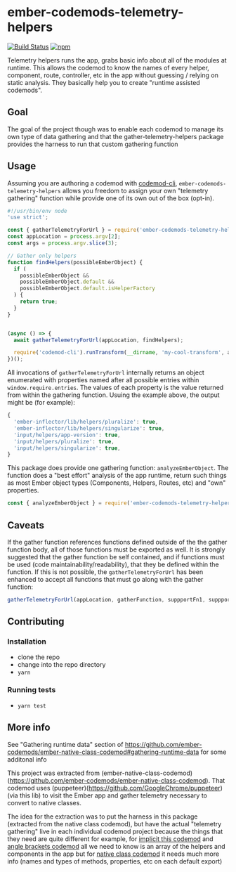 # ember-codemods-telemetry-helpers

[![Build Status](https://travis-ci.com/ember-codemods/ember-codemods-telemetry-helpers.svg?branch=master)](https://travis-ci.com/ember-codemods/ember-codemods-telemetry-helpers) [![npm](https://img.shields.io/npm/v/ember-codemods-telemetry-helpers.svg?label=npm)](https://www.npmjs.com/package/ember-codemods-temetry-helpers)


Telemetry helpers runs the app, grabs basic info about all of the modules at runtime.
This allows the codemod to know the names of every helper, component, route, controller, etc in the app without guessing / relying on static analysis.
They basically help you to create "runtime assisted codemods".

## Goal
The goal of the project though was to enable each codemod to manage its own type of data gathering
and that the gather-telemetry-helpers package provides the harness to run that custom gathering function

## Usage

Assuming you are authoring a codemod with [codemod-cli](https://github.com/rwjblue/codemod-cli), `ember-codemods-telemetry-helpers` allows you freedom to assign your own "telemetry gathering" function while provide one of its own out of the box (opt-in).

```javascript
#!/usr/bin/env node
'use strict';

const { gatherTelemetryForUrl } = require('ember-codemods-telemetry-helpers');
const appLocation = process.argv[2];
const args = process.argv.slice(3);

// Gather only helpers
function findHelpers(possibleEmberObject) {
  if (
    possibleEmberObject &&
    possibleEmberObject.default &&
    possibleEmberObject.default.isHelperFactory
  ) {
    return true;
  }
}


(async () => {
  await gatherTelemetryForUrl(appLocation, findHelpers);

  require('codemod-cli').runTransform(__dirname, 'my-cool-transform', args, 'hbs');
})();
```

All invocations of `gatherTelemetryForUrl` internally returns an object enumerated with properties named after all possible entries within `window.require.entries`.  The values of each property is the value returned from within the gathering function.  Usuing the example above, the output might be (for example):

```javascript
{
  'ember-inflector/lib/helpers/pluralize': true,
  'ember-inflector/lib/helpers/singularize': true,
  'input/helpers/app-version': true,
  'input/helpers/pluralize': true,
  'input/helpers/singularize': true,
}
```
This package does provide one gathering function: `analyzeEmberObject`.  The function does a "best effort" analysis of the app runtime, return such things as most Ember object types (Components, Helpers, Routes, etc) and "own" properties.

```javascript
const { analyzeEmberObject } = require('ember-codemods-telemetry-helpers');
```

## Caveats
If the gather function references functions defined outside of the the gather function body, all of those functions must be exported as well.  It is strongly suggested that the gather function be self contained, and if functions must be used (code maintainability/readability), that they be defined within the function.  If this is not possible, the `gatherTelemetryForUrl` has been enhanced to accept all functions that must go along with the gather function:

```javascript
gatherTelemetryForUrl(appLocation, gatherFunction, suppportFn1, suppportFn2, ..., puppeteerArgs);
```

## Contributing

### Installation

* clone the repo
* change into the repo directory
* `yarn`

### Running tests

* `yarn test`

## More info

See "Gathering runtime data" section of
https://github.com/ember-codemods/ember-native-class-codemod#gathering-runtime-data for some additonal info


This project was extracted from (ember-native-class-codemod)(https://github.com/ember-codemods/ember-native-class-codemod).
That codemod uses (puppeteer)(https://github.com/GoogleChrome/puppeteer) (via this lib) to visit the Ember app and gather telemetry necessary to convert to native classes.

The idea for the extraction was to put the harness in this package
(extracted from the native class codemod), but have the actual "telemetry gathering"
live in each individual codemod project because the things that they need are quite different
for example, for [implicit this codemod](https://github.com/ember-codemods/ember-no-implicit-this-codemod) and
[angle brackets codemod](https://github.com/ember-codemods/ember-angle-brackets-codemod) all we need to know is an array of the helpers and components in the app
but for [native class codemod](https://github.com/ember-codemods/ember-native-class-codemod) it needs much more info (names and types of methods, properties, etc on each default export)
